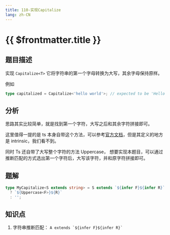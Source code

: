 ```yaml
---
title: 110-实现Capitalize
lang: zh-CN
---
```


# {{ $frontmatter.title }}

## 题目描述

实现 `Capitalize<T>` 它将字符串的第一个字母转换为大写，其余字母保持原样。

例如

```ts
type capitalized = Capitalize<'hello world'>; // expected to be 'Hello world'
```

## 分析

思路其实比较简单，就是找到第一个字符，大写之后和其余字符拼接即可。

这里值得一提的是 ts 本身自带这个方法，可以参考[官方文档](https://www.typescriptlang.org/docs/handbook/2/template-literal-types.html#uppercasestringtype)，但是其定义的地方是 intrinsic，我们看不到。

同时 Ts 还自带了大写整个字符的方法 Uppercase， 想要实现本题目，可以通过推断匹配的方式选出第一个字符后，大写该字符，并和原字符拼接即可。

## 题解

```ts
type MyCapitalize<S extends string> = S extends `${infer F}${infer R}`
  ? `${Uppercase<F>}${R}`
  : '';
```

## 知识点

1. 字符串推断匹配： `` A extends `${infer F}${infer R}`  ``
